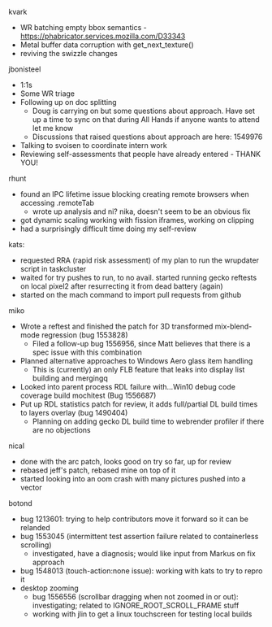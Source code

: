 kvark
  * WR batching empty bbox semantics -https://phabricator.services.mozilla.com/D33343
  * Metal buffer data corruption with get_next_texture()
  * reviving the swizzle changes

jbonisteel
  * 1:1s
  * Some WR triage
  * Following up on doc splitting
    * Doug is carrying on but some questions about approach. Have set up a time to sync on that during All Hands if anyone wants to attend let me know
    * Discussions that raised questions about approach are here: 1549976
  * Talking to svoisen to coordinate intern work
  * Reviewing self-assessments that people have already entered - THANK YOU!

rhunt
  * found an IPC lifetime issue blocking creating remote browsers when accessing .remoteTab
    * wrote up analysis and ni? nika, doesn't seem to be an obvious fix
  * got dynamic scaling working with fission iframes, working on clipping
  * had a surprisingly difficult time doing my self-review

kats:
  * requested RRA (rapid risk assessment) of my plan to run the wrupdater script in taskcluster
  * waited for try pushes to run, to no avail. started running gecko reftests on local pixel2 after resurrecting it from dead battery (again)
  * started on the mach command to import pull requests from github

miko
  * Wrote a reftest and finished the patch for 3D transformed mix-blend-mode regression (bug 1553828) 
    * Filed a follow-up bug 1556956, since Matt believes that there is a spec issue with this combination 
  * Planned alternative approaches to Windows Aero glass item handling
    * This is (currently) an only FLB feature that leaks into display list building and mergingq
  * Looked into parent process RDL failure with…Win10 debug code coverage build mochitest (Bug 1556687) 
  * Put up RDL statistics patch for review, it adds full/partial DL build times to layers overlay (bug 1490404) 
    * Planning on adding gecko DL build time to webrender profiler if there are no objections

nical
  * done with the arc patch, looks good on try so far, up for review
  * rebased jeff's patch, rebased mine on top of it
  * started looking into an oom crash with many pictures pushed into a vector

botond
  * bug 1213601: trying to help contributors move it forward so it can be relanded 
  * bug 1553045 (intermittent test assertion failure related to containerless scrolling) 
    * investigated, have a diagnosis; would like input from Markus on fix approach 
  * bug 1548013 (touch-action:none issue): working with kats to try to repro it 
  * desktop zooming 
    * bug 1556556 (scrollbar dragging when not zoomed in or out): investigating; related to IGNORE_ROOT_SCROLL_FRAME stuff 
    * working with jlin to get a linux touchscreen for testing local builds
